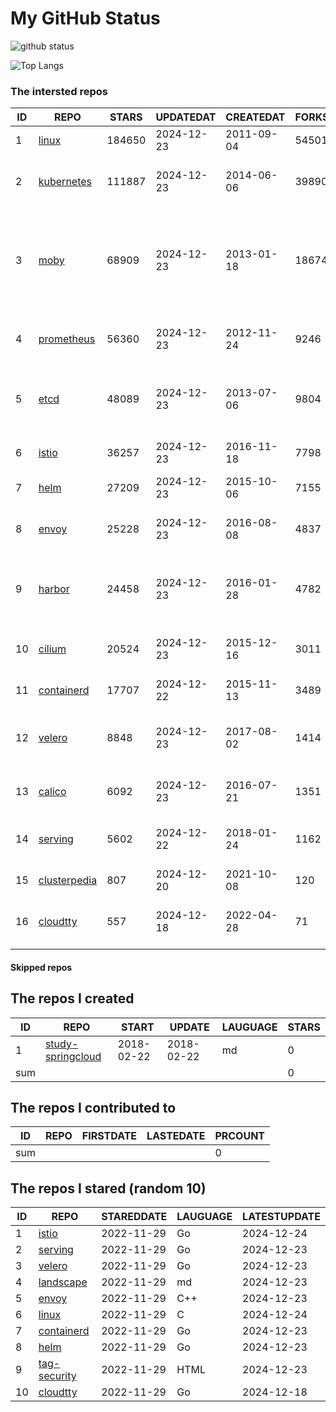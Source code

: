 # My GitHub Status

<img src="https://github-readme-stats-1.yihong0618.vercel.app/api?username=daoqingniu&show_icons=true&&&hide_title=true&count_private=true" alt="github status" />

![Top Langs](https://github-readme-stats-1.yihong0618.vercel.app/api/top-langs/?username=daoqingniu&layout=compact)

<!--START_SECTION:github_repos-->
### The intersted repos
| ID |                              REPO                               | STARS  | UPDATEDAT  | CREATEDAT  | FORKSCOUNT |                                                DESCRIPTIONS                                                |
|----|-----------------------------------------------------------------|--------|------------|------------|------------|------------------------------------------------------------------------------------------------------------|
|  1 | [linux](https://github.com/torvalds/linux)                      | 184650 | 2024-12-23 | 2011-09-04 |      54501 | Linux kernel source tree                                                                                   |
|  2 | [kubernetes](https://github.com/kubernetes/kubernetes)          | 111887 | 2024-12-23 | 2014-06-06 |      39890 | Production-Grade Container Scheduling and Management                                                       |
|  3 | [moby](https://github.com/moby/moby)                            |  68909 | 2024-12-23 | 2013-01-18 |      18674 | The Moby Project - a collaborative project for the container ecosystem to assemble container-based systems |
|  4 | [prometheus](https://github.com/prometheus/prometheus)          |  56360 | 2024-12-23 | 2012-11-24 |       9246 | The Prometheus monitoring system and time series database.                                                 |
|  5 | [etcd](https://github.com/etcd-io/etcd)                         |  48089 | 2024-12-23 | 2013-07-06 |       9804 | Distributed reliable key-value store for the most critical data of a distributed system                    |
|  6 | [istio](https://github.com/istio/istio)                         |  36257 | 2024-12-23 | 2016-11-18 |       7798 | Connect, secure, control, and observe services.                                                            |
|  7 | [helm](https://github.com/helm/helm)                            |  27209 | 2024-12-23 | 2015-10-06 |       7155 | The Kubernetes Package Manager                                                                             |
|  8 | [envoy](https://github.com/envoyproxy/envoy)                    |  25228 | 2024-12-23 | 2016-08-08 |       4837 | Cloud-native high-performance edge/middle/service proxy                                                    |
|  9 | [harbor](https://github.com/goharbor/harbor)                    |  24458 | 2024-12-23 | 2016-01-28 |       4782 | An open source trusted cloud native registry project that stores, signs, and scans content.                |
| 10 | [cilium](https://github.com/cilium/cilium)                      |  20524 | 2024-12-23 | 2015-12-16 |       3011 | eBPF-based Networking, Security, and Observability                                                         |
| 11 | [containerd](https://github.com/containerd/containerd)          |  17707 | 2024-12-22 | 2015-11-13 |       3489 | An open and reliable container runtime                                                                     |
| 12 | [velero](https://github.com/vmware-tanzu/velero)                |   8848 | 2024-12-23 | 2017-08-02 |       1414 | Backup and migrate Kubernetes applications and their persistent volumes                                    |
| 13 | [calico](https://github.com/projectcalico/calico)               |   6092 | 2024-12-23 | 2016-07-21 |       1351 | Cloud native networking and network security                                                               |
| 14 | [serving](https://github.com/knative/serving)                   |   5602 | 2024-12-22 | 2018-01-24 |       1162 | Kubernetes-based, scale-to-zero, request-driven compute                                                    |
| 15 | [clusterpedia](https://github.com/clusterpedia-io/clusterpedia) |    807 | 2024-12-20 | 2021-10-08 |        120 | The Encyclopedia of Kubernetes clusters                                                                    |
| 16 | [cloudtty](https://github.com/cloudtty/cloudtty)                |    557 | 2024-12-18 | 2022-04-28 |         71 | A Friendly Kubernetes CloudShell (Web Terminal) !                                                          |



#### Skipped repos
<!--END_SECTION:github_repos-->

<!--START_SECTION:my_github-->
## The repos I created
| ID  |                                 REPO                                 |   START    |   UPDATE   | LAUGUAGE | STARS |
|-----|----------------------------------------------------------------------|------------|------------|----------|-------|
|   1 | [study-springcloud](https://github.com/daoqingniu/study-springcloud) | 2018-02-22 | 2018-02-22 | md       |     0 |
| sum |                                                                      |            |            |          |     0 |

## The repos I contributed to
| ID  | REPO | FIRSTDATE | LASTEDATE | PRCOUNT |
|-----|------|-----------|-----------|---------|
| sum |      |           |           |       0 |

## The repos I stared (random 10)
| ID |                          REPO                          | STAREDDATE | LAUGUAGE | LATESTUPDATE |
|----|--------------------------------------------------------|------------|----------|--------------|
|  1 | [istio](https://github.com/istio/istio)                | 2022-11-29 | Go       | 2024-12-24   |
|  2 | [serving](https://github.com/knative/serving)          | 2022-11-29 | Go       | 2024-12-23   |
|  3 | [velero](https://github.com/vmware-tanzu/velero)       | 2022-11-29 | Go       | 2024-12-23   |
|  4 | [landscape](https://github.com/cncf/landscape)         | 2022-11-29 | md       | 2024-12-23   |
|  5 | [envoy](https://github.com/envoyproxy/envoy)           | 2022-11-29 | C++      | 2024-12-23   |
|  6 | [linux](https://github.com/torvalds/linux)             | 2022-11-29 | C        | 2024-12-24   |
|  7 | [containerd](https://github.com/containerd/containerd) | 2022-11-29 | Go       | 2024-12-23   |
|  8 | [helm](https://github.com/helm/helm)                   | 2022-11-29 | Go       | 2024-12-23   |
|  9 | [tag-security](https://github.com/cncf/tag-security)   | 2022-11-29 | HTML     | 2024-12-23   |
| 10 | [cloudtty](https://github.com/cloudtty/cloudtty)       | 2022-11-29 | Go       | 2024-12-18   |

<!--END_SECTION:my_github-->
